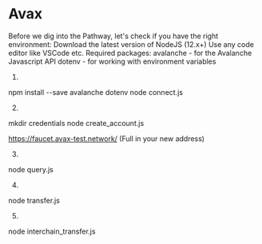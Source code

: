 # Avax
Before we dig into the Pathway, let's check if you have the right environment:
Download the latest version of NodeJS (12.x+)
Use any code editor like VSCode etc.
Required packages:  avalanche - for the Avalanche Javascript API
                    dotenv - for working with environment variables

1.
npm install --save avalanche dotenv
node connect.js

2.
mkdir credentials
node create_account.js

https://faucet.avax-test.network/ 
(Full in your new address)


3.
node query.js

4.
node transfer.js

5.
node interchain_transfer.js
